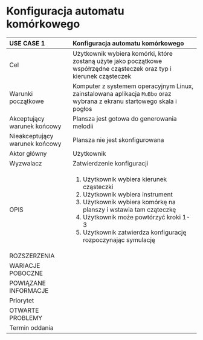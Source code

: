 # Konfiguracja automatu komórkowego

<table>
  <thead>
    <tr>
      <th style="text-align:left">USE CASE 1</th>
      <th style="text-align:left">Konfiguracja automatu komórkowego</th>
    </tr>
  </thead>
  <tbody>
    <tr>
      <td style="text-align:left">Cel</td>
      <td style="text-align:left">Użytkownik wybiera komórki, które zostaną użyte jako początkowe współrzędne cząsteczek oraz typ i kierunek cząsteczek</td>
    </tr>
    <tr>
      <td style="text-align:left">Warunki początkowe</td>
      <td style="text-align:left">Komputer z systemem operacyjnym Linux, zainstalowana aplikacja <code>MuBbo</code> oraz wybrana z ekranu startowego skala i pogłos</td>
    </tr>
    <tr>
      <td style="text-align:left">Akceptujący warunek końcowy</td>
      <td style="text-align:left">Plansza jest gotowa do generowania melodii</td>
    </tr>
    <tr>
      <td style="text-align:left">Nieakceptujący warunek końcowy</td>
      <td style="text-align:left">Plansza nie jest skonfigurowana</td>
    </tr>
    <tr>
      <td style="text-align:left">Aktor główny</td>
      <td style="text-align:left">Użytkownik</td>
    </tr>
    <tr>
      <td style="text-align:left">Wyzwalacz</td>
      <td style="text-align:left">Zatwierdzenie konfiguracji</td>
    </tr>
    <tr>
      <td style="text-align:left">OPIS</td>
      <td style="text-align:left">
        <ol>
          <li>Użytkownik wybiera kierunek cząsteczki</li>
          <li>Użytkownik wybiera instrument</li>
          <li>Użytkownik wybiera komórkę na planszy i wstawia tam cząteczkę</li>
          <li>Użytkownik może powtórzyć kroki 1-3</li>
          <li>Użytkownik zatwierdza konfigurację rozpoczynając symulację</li>
        </ol>
      </td>
    </tr>
    <tr>
      <td style="text-align:left">ROZSZERZENIA</td>
      <td style="text-align:left"></td>
    </tr>
    <tr>
      <td style="text-align:left">WARIACJE POBOCZNE</td>
      <td style="text-align:left"></td>
    </tr>
    <tr>
      <td style="text-align:left">POWIĄZANE INFORMACJE</td>
      <td style="text-align:left"></td>
    </tr>
    <tr>
      <td style="text-align:left">Priorytet</td>
      <td style="text-align:left"></td>
    </tr>
    <tr>
      <td style="text-align:left">OTWARTE PROBLEMY</td>
      <td style="text-align:left"></td>
    </tr>
    <tr>
      <td style="text-align:left">Termin oddania</td>
      <td style="text-align:left"></td>
    </tr>
  </tbody>
</table>
